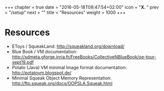 +++
chapter = true
date = "2016-05-18T08:47:54+02:00"
icon = "<b>X. </b>"
prev = "/setup"
next = ""
title = "Resources"
weight = 1000
+++

# Resources

* EToys / SqueakLand: http://squeakland.org/download/
* Blue Book / VM documentation: http://sdmeta.gforge.inria.fr/FreeBooks/CollectiveNBlueBook/oe-tour-sept19.pdf
* Potato (Java) VM minimal Image format documentation: http://potatovm.blogspot.de/
* Minimal Squeak Object Memory Representation: http://ftp.squeak.org/docs/OOPSLA.Squeak.html
